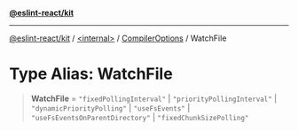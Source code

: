 [**@eslint-react/kit**](../../../../README.md)

***

[@eslint-react/kit](../../../../README.md) / [\<internal\>](../../../README.md) / [CompilerOptions](../README.md) / WatchFile

# Type Alias: WatchFile

> **WatchFile** = `"fixedPollingInterval"` \| `"priorityPollingInterval"` \| `"dynamicPriorityPolling"` \| `"useFsEvents"` \| `"useFsEventsOnParentDirectory"` \| `"fixedChunkSizePolling"`
